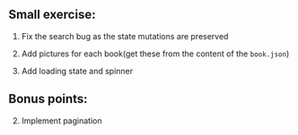 ## Small exercise:


1) Fix the search bug as the state mutations are preserved

2) Add pictures for each book(get these from the content of the `book.json`)

3) Add loading state and spinner



## Bonus points:

2) Implement pagination

